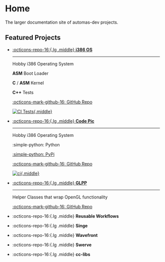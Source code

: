 # Home

The larger documentation site of automas-dev projects.

## Featured Projects

<div class="grid cards" markdown>

-   [:octicons-repo-16:{.lg .middle} __i386 OS__](project_showcase/os.md)

    ---

    Hobby i386 Operating System

    __ASM__ Boot Loader

    __C__ / __ASM__ Kernel
    
    __C++__ Tests

    [:octicons-mark-github-16: GitHub Repo](https://github.com/automas-dev/os/)

    [![CI Tests](https://github.com/automas-dev/os/actions/workflows/ci.yml/badge.svg){.middle}](https://github.com/automas-dev/os/actions/workflows/ci.yml)

-   [:octicons-repo-16:{.lg .middle} __Code Pic__](project_showcase/codepic.md)

    ---

    Hobby i386 Operating System

    :simple-python: Python

    [:simple-python: PyPi](https://pypi.org/project/codepic/)

    [:octicons-mark-github-16: GitHub Repo](https://github.com/automas-dev/codepic/)

    [![ci](https://github.com/automas-dev/codepic/actions/workflows/ci.yml/badge.svg){.middle}](https://github.com/automas-dev/codepic/actions/workflows/ci.yml)

-   [:octicons-repo-16:{.lg .middle} __GLPP__](project_showcase/glpp.md)

    ---

    Helper Classes that wrap OpenGL functionality

    [:octicons-mark-github-16: GitHub Repo](https://github.com/automas-dev/glpp/)

-   :octicons-repo-16:{.lg .middle} __Reusable Workflows__

-   :octicons-repo-16:{.lg .middle} __Singe__

-   :octicons-repo-16:{.lg .middle} __Wavefront__

-   :octicons-repo-16:{.lg .middle} __Swerve__

-   :octicons-repo-16:{.lg .middle} __cc-libs__

</div>

<!-- 
### TODO

#### Extras

- vector py
- quickbake
- fridge
- dispatch queue
- vim-scarpet

#### ???

- plot?
- word search?
- ios ui stuff?
- forth?

#### Private

- resume
- souprfood
- hinj
-->
